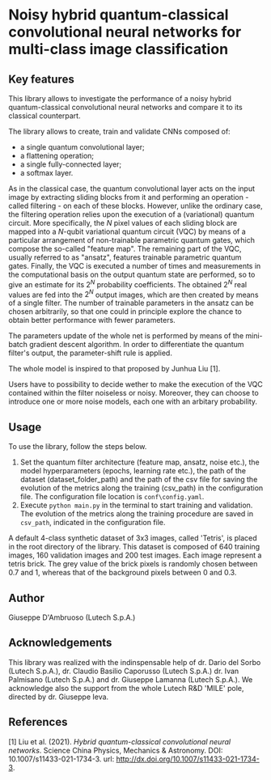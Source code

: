 # Noisy hybrid quantum-classical convolutional neural networks for multi-class image classification

## Key features
This library allows to investigate the performance of a noisy hybrid quantum-classical convolutional neural networks and compare it to its classical counterpart.

The library allows to create, train and validate CNNs composed of:
- a single quantum convolutional layer;
- a flattening operation;
- a single fully-connected layer;
- a softmax layer.

As in the classical case, the quantum convolutional layer acts on the input image by extracting sliding blocks from it and performing an operation - called filtering - on each of these blocks. However, unlike the ordinary case, the filtering operation relies upon the execution of a (variational) quantum circuit. More specifically, the $N$ pixel values of each sliding block are mapped into a $N$-qubit variational quantum circuit (VQC) by means of a particular arrangement of non-trainable parametric quantum gates, which compose the so-called "feature map". The remaining part of the VQC, usually referred to as "ansatz", features trainable parametric quantum gates. Finally, the VQC is executed a number of times and measurements in the computational basis on the output quantum state are performed, so to give an estimate for its $2^N$ probability coefficients. The obtained $2^N$ real values are fed into the $2^N$ output images, which are then created by means of a single filter. The number of trainable parameters in the ansatz can be chosen arbitrarily, so that one could in principle explore the chance to obtain better performance with fewer parameters.

The parameters update of the whole net is performed by means of the mini-batch gradient descent algorithm. In order to differentiate the quantum filter's output, the parameter-shift rule is applied.

The whole model is inspired to that proposed by Junhua Liu [1].

Users have to possibility to decide wether to make the execution of the VQC contained within the filter noiseless or noisy. Moreover, they can choose to introduce one or more noise models, each one with an arbitary probability.

## Usage
To use the library, follow the steps below.
1. Set the quantum filter architecture (feature map, ansatz, noise etc.), the model hyperparameters (epochs, learning rate etc.), the path of the dataset (dataset_folder_path) and the path of the csv file for saving the evolution of the metrics along the training (csv_path) in the configuration file. The configuration file location is `conf\config.yaml`.
2. Execute `python main.py` in the terminal to start training and validation. The evolution of the metrics along the training procedure are saved in `csv_path`, indicated in the configuration file.

A default 4-class synthetic dataset of 3x3 images, called 'Tetris', is placed in the root directory of the library. This dataset is composed of 640 training images, 160 validation images and 200 test images. Each image represent a tetris brick. The grey value of the brick pixels is randomly chosen between 0.7 and 1, whereas that of the background pixels between 0 and 0.3.

## Author
Giuseppe D'Ambruoso (Lutech S.p.A.)

## Acknowledgements
This library was realized with the indinspensable help of dr. Dario del Sorbo
(Lutech S.p.A.), dr. Claudio Basilio Caporusso (Lutech S.p.A.) dr. Ivan
Palmisano (Lutech S.p.A.) and dr. Giuseppe Lamanna (Lutech S.p.A.). We acknowledge also the support from the whole Lutech R&D 'MILE' pole, directed by dr. Giuseppe Ieva.

## References
[1] Liu et al. (2021). _Hybrid quantum-classical convolutional neural networks_. Science China Physics, Mechanics &amp; Astronomy. DOI: 10.1007/s11433-021-1734-3. url: http://dx.doi.org/10.1007/s11433-021-1734-3.